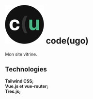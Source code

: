 # ![plot](./src/assets/pfp.png) code(ugo)
Mon site vitrine.
## Technologies
**Tailwind CSS;  
Vue.js et vue-router;  
Tres.js;**  
